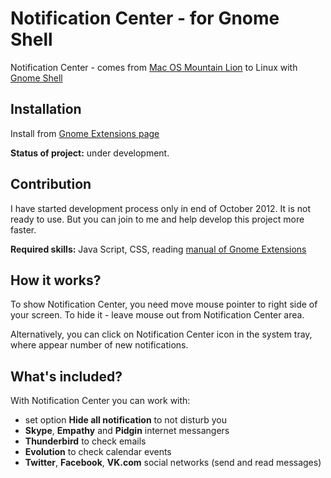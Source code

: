 Notification Center - for Gnome Shell
===============================

Notification Center - comes from [Mac OS Mountain Lion](http://en.wikipedia.org/wiki/Notification_Center) to Linux with [Gnome Shell](http://en.wikipedia.org/wiki/GNOME_Shell)


Installation
------------

Install from [Gnome Extensions page](https://extensions.gnome.org/local/)

**Status of project:** under development.


Contribution
------------

I have started development process only in end of October 2012. It is not ready to use. But you can join to me and help develop this project more faster.

**Required skills:** Java Script, CSS, reading [manual of Gnome Extensions](https://live.gnome.org/GnomeShell/Extensions/)


How it works?
--------------

To show Notification Center, you need move mouse pointer to right side of your screen. To hide it - leave mouse out from Notification Center area.

Alternatively, you can click on Notification Center icon in the system tray, where appear number of new notifications.


What's included?
----------------

With Notification Center you can work with:
 - set option **Hide all notification** to not disturb you
 - **Skype**, **Empathy** and **Pidgin** internet messangers
 - **Thunderbird** to check emails
 - **Evolution** to check calendar events
 - **Twitter**, **Facebook**, **VK.com** social networks (send and read messages)